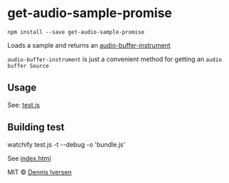 # get-audio-sample-promise

    npm install --save get-audio-sample-promise

Loads a sample and returns an [audio-buffer-instrument](https://www.npmjs.com/package/audio-buffer-instrument)

`audio-buffer-instrument` is just a convenient method for getting an `audio buffer Source` 

## Usage 

See: [test.js](test.js)

## Building test

watchify test.js -t --debug -o 'bundle.js'

See [index.html](index.html)

MIT © [Dennis Iversen](https://github.com/diversen)
